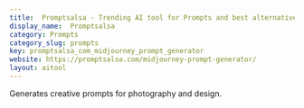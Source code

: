 ```yaml
---
title:  Promptsalsa - Trending AI tool for Prompts and best alternatives
display_name:  Promptsalsa
category: Prompts
category_slug: prompts
key: promptsalsa_com_midjourney_prompt_generator
website: https://promptsalsa.com/midjourney-prompt-generator/
layout: aitool
---
```


Generates creative prompts for photography and design.
